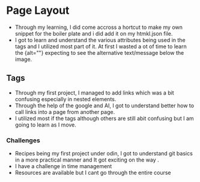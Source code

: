 # Page Layout
- Through my learning, I did come accross a hortcut to make my own snippet for the boiler plate and i did add it on my htmkl.json file.
- I got to learn and understand the various attributes being used in the <img> tags and I utilized most part of it. At first I wasted a ot of time to learn the {alt=""} expecting to see the alternative text/message below the image.

## Tags
- Through my first project, I managed to add links which was a bit confusing especially in nested elements. 
- Through the help of the google and AI, I got to understand better how to call links into a page from another page.
- I utilized most if the tags although others are still abit confusing but I am going to learn as I move.
### Challenges
- Recipes being my first project under odin, I got to understand git basics in a more practical manner and It got exciting on the way . 
- I have a challenge in time management
- Resources are available but I cant go through the entire course